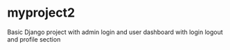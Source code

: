 # myproject2
Basic Django project with admin login and user dashboard with login logout and profile section
